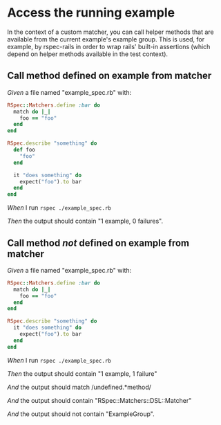 # Access the running example

In the context of a custom matcher, you can call helper methods that are available from the
  current example's example group. This is used, for example, by rspec-rails in order to wrap
  rails' built-in assertions (which depend on helper methods available in the test context).

## Call method defined on example from matcher

_Given_ a file named "example_spec.rb" with:

```ruby
RSpec::Matchers.define :bar do
  match do |_|
    foo == "foo"
  end
end

RSpec.describe "something" do
  def foo
    "foo"
  end

  it "does something" do
    expect("foo").to bar
  end
end
```

_When_ I run `rspec ./example_spec.rb`

_Then_ the output should contain "1 example, 0 failures".

## Call method _not_ defined on example from matcher

_Given_ a file named "example_spec.rb" with:

```ruby
RSpec::Matchers.define :bar do
  match do |_|
    foo == "foo"
  end
end

RSpec.describe "something" do
  it "does something" do
    expect("foo").to bar
  end
end
```

_When_ I run `rspec ./example_spec.rb`

_Then_ the output should contain "1 example, 1 failure"

_And_ the output should match /undefined.*method/

_And_ the output should contain "RSpec::Matchers::DSL::Matcher"

_And_ the output should not contain "ExampleGroup".
